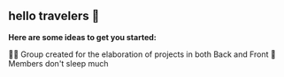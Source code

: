 ## hello travelers 👋

**Here are some ideas to get you started:**

🙋‍♀️ Group created for the elaboration of projects in both Back and Front
🍿 Members don't sleep much

